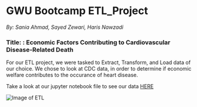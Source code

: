 # GWU Bootcamp ETL_Project
*By: Sania Ahmad, Sayed Zewari, Haris Nawzadi* 

### Title: : Economic Factors Contributing to Cardiovascular Disease-Related Death
For our ETL project, we were tasked to Extract, Transform, and Load data of our choice. We chose to look at CDC data, in order to determine if economic welfare contributes to the occurance of heart disease. 

Take a look at our jupyter notebook file to see our data [HERE](https://github.com/saniaahmad9/ETL_Project/blob/master/ETL/ETL%20Project%20.ipynb)


![Image of ETL](https://www.cdc.gov/dhdsp/maps/images/hd_all.jpg)
